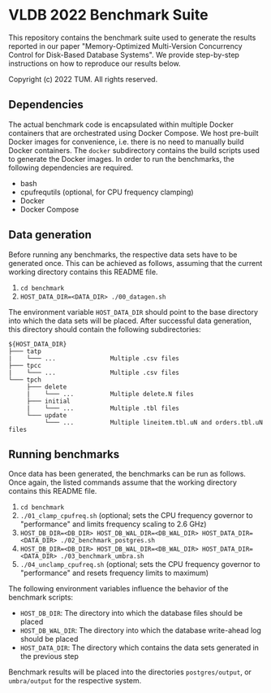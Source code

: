 # VLDB 2022 Benchmark Suite

This repository contains the benchmark suite used to generate the results reported in our paper 
"Memory-Optimized Multi-Version Concurrency Control for Disk-Based Database Systems". We provide 
step-by-step instructions on how to reproduce our results below.

Copyright (c) 2022 TUM. All rights reserved.

## Dependencies

The actual benchmark code is encapsulated within multiple Docker containers that are orchestrated using Docker Compose. 
We host pre-built Docker images for convenience, i.e. there is no need to manually build Docker containers. The `docker` 
subdirectory contains the build scripts used to generate the Docker images. In order to run the benchmarks, the 
following dependencies are required.

- bash
- cpufrequtils (optional, for CPU frequency clamping)
- Docker
- Docker Compose

## Data generation

Before running any benchmarks, the respective data sets have to be generated once. This can be achieved as follows, 
assuming that the current working directory contains this README file.

1. `cd benchmark`
2. `HOST_DATA_DIR=<DATA_DIR> ./00_datagen.sh`

The environment variable `HOST_DATA_DIR` should point to the base directory into which the data sets will be placed. 
After successful data generation, this directory should contain the following subdirectories:

```
${HOST_DATA_DIR}
├─── tatp
|    └─── ...               Multiple .csv files 
├─── tpcc
|    └─── ...               Multiple .csv files 
└─── tpch
     ├─── delete
     |    └─── ...          Multiple delete.N files 
     ├─── initial
     |    └─── ...          Multiple .tbl files
     └─── update
          └─── ...          Multiple lineitem.tbl.uN and orders.tbl.uN files
```

## Running benchmarks

Once data has been generated, the benchmarks can be run as follows. Once again, the listed commands assume that the 
working directory contains this README file.

1. `cd benchmark`
2. `./01_clamp_cpufreq.sh` (optional; sets the CPU frequency governor to "performance" and limits frequency scaling to 2.6 GHz)
4. `HOST_DB_DIR=<DB_DIR> HOST_DB_WAL_DIR=<DB_WAL_DIR> HOST_DATA_DIR=<DATA_DIR> ./02_benchmark_postgres.sh`
5. `HOST_DB_DIR=<DB_DIR> HOST_DB_WAL_DIR=<DB_WAL_DIR> HOST_DATA_DIR=<DATA_DIR> ./03_benchmark_umbra.sh`
6. `./04_unclamp_cpufreq.sh` (optional; sets the CPU frequency governor to "performance" and resets frequency limits to maximum)

The following environment variables influence the behavior of the benchmark scripts:

- `HOST_DB_DIR`: The directory into which the database files should be placed
- `HOST_DB_WAL_DIR`: The directory into which the database write-ahead log should be placed
- `HOST_DATA_DIR`: The directory which contains the data sets generated in the previous step

Benchmark results will be placed into the directories `postgres/output`, or `umbra/output` for the respective system.